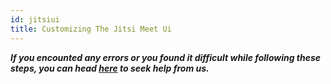 ```yaml
---
id: jitsiui
title: Customizing The Jitsi Meet Ui
---
```


**_If you encounted any errors or you found it difficult while following these steps, you can head [here](https://docs.easyjitsi.com/docs/help) to seek help from us._**
